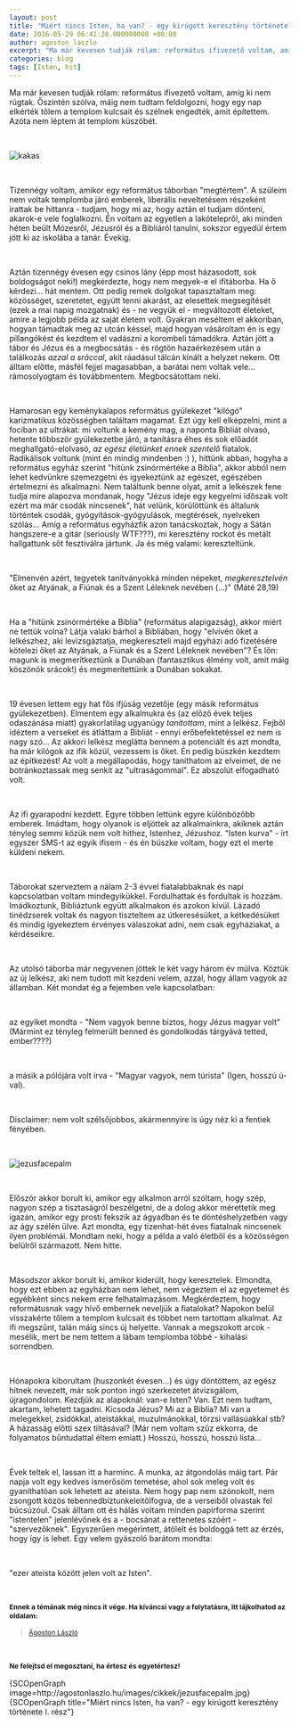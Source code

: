 ```yaml
---
layout: post
title: "Miért nincs Isten, ha van? - egy kirúgott keresztény története, I. rész"
date: 2016-05-29 06:41:20.000000000 +00:00
author: agoston_laszlo
excerpt: "Ma már kevesen tudják rólam: református ifivezető voltam, amíg ki nem rúgtak. Őszintén szólva, máig nem tudtam feldolgozni, hogy egy nap elkérték tőlem a templom kulcsait és szélnek engedték, amit építettem. Azóta nem léptem át templom küszöbét."
categories: blog
tags: [Isten, hit]
---
```


<p>Ma már kevesen tudják rólam: református ifivezető voltam, amíg ki nem rúgtak. Őszintén szólva, máig nem tudtam feldolgozni, hogy egy nap elkérték tőlem a templom kulcsait és szélnek engedték, amit építettem. Azóta nem léptem át templom küszöbét.</p>
<p>&nbsp;</p>
<p><img src="http://agostonlaszlo.hu/images/cikkek/kakas.JPG" alt="kakas" /></p>
<p>&nbsp;</p>
<p>Tizennégy voltam, amikor egy református táborban "megtértem". A szüleim nem voltak templomba járó emberek, liberális neveltetésem részeként irattak be hittanra - tudjam, hogy mi az, hogy aztán el tudjam dönteni, akarok-e vele foglalkozni. Én voltam az egyetlen a lakótelepről, aki minden héten beült Mózesről, Jézusról és a Bibliáról tanulni, sokszor egyedül értem jött ki az iskolába a tanár. Évekig.</p>
<p>&nbsp;</p>
<p>Aztán tizennégy évesen egy csinos lány (épp most házasodott, sok boldogságot neki!) megkérdezte, hogy nem megyek-e el ifitáborba. Ha ő kérdezi... hát mentem. Ott pedig remek dolgokat tapasztaltam meg: közösséget, szeretetet, együtt tenni akarást, az elesettek megsegítését (ezek a mai napig mozgatnak) és - ne vegyük el - megváltozott életeket, amire a legjobb példa az saját életem volt. Gyakran meséltem el akkoriban, hogyan támadtak meg az utcán késsel, majd hogyan vásároltam én is egy pillangókést és kezdtem el vadászni a korombeli támadókra. Aztán jött a tábor és Jézus és a megbocsátás - és rögtön hazaérkezésem után a találkozás <em>azzal a sráccal</em>, akit ráadásul tálcán kínált a helyzet nekem. Ott álltam előtte, másfél fejjel magasabban, a barátai nem voltak vele... rámosolyogtam és továbbmentem. Megbocsátottam neki.</p>
<p>&nbsp;</p>
<p>Hamarosan egy keménykalapos református gyülekezet "kilógó" karizmatikus közösségben találtam magamat. Ezt úgy kell elképzelni, mint a fociban az ultrákat: mi voltunk a kemény mag, a naponta Bibliát olvasó, hetente többször gyülekezetbe járó, a tanításra éhes és sok előadót meghallgató-elolvasó, <em>az egész életünket ennek szentelő</em> fiatalok. Radikálisok voltunk (mint én mindig mindenben :) ), hittünk abban, hogyha a református egyház szerint "hitünk zsinórmértéke a Biblia", akkor abból nem lehet kedvünkre szemezgetni és igyekeztünk az egészet, egészében értelmezni és alkalmazni. Nem találtunk benne olyat, amit a lelkészek fene tudja mire alapozva mondanak, hogy "Jézus ideje egy kegyelmi időszak volt ezért ma már csodák nincsenek", hát velünk, körülöttünk és általunk történtek csodák, gyógyítások-gyógyulások, megtérések, nyelveken szólás... Amíg a református egyházfik azon tanácskoztak, hogy a Sátán hangszere-e a gitár (seriously WTF???), mi keresztény rockot és metált hallgattunk sőt fesztiválra jártunk. Ja és még valami: kereszteltünk.</p>
<p>&nbsp;</p>
<p>"Elmenvén azért, tegyetek tanítványokká minden népeket, <em><span>megkeresztelvén</span></em> õket az Atyának, a Fiúnak és a Szent Léleknek nevében (...)" (Máté 28,19)</p>
<p>&nbsp;</p>
<p>Ha a "hitünk zsinórmértéke a Biblia" (református alapigazság), akkor miért ne tettük volna? Látja valaki bárhol a Bibliában, hogy "elvívén őket a lelkészhez, aki levizsgáztatja, megkereszteli majd egyházi adó fizetésére kötelezi őket az Atyának, a Fiúnak és a Szent Léleknek nevében"? És lőn: magunk is megmerítkeztünk a Dunában (fantasztikus élmény volt, amit máig köszönök srácok!) és megmerítettünk a Dunában sokakat.</p>
<p>&nbsp;</p>
<p>19 évesen lettem egy hat fős ifjúság vezetője (egy másik református gyülekezetben). Elmentem egy alkalmukra és (az előző évek teljes odaszánása miatt) gyakorlatilag ugyanúgy<em> tanítottam</em>, mint a lelkész. Fejből idéztem a verseket és átláttam a Bibliát - ennyi erőbefektetéssel ez nem is nagy szó... Az akkori lelkész meglátta bennem a potenciált és azt mondta, ha már kilógok az ifik közül, vezessem is őket. Én pedig büszkén kezdtem az építkezést! Az volt a megállapodás, hogy taníthatom az elveimet, de ne botránkoztassak meg senkit az "ultraságommal". Ez abszolút elfogadható volt.</p>
<p>&nbsp;</p>
<p>Az ifi gyarapodni kezdett. Egyre többen lettünk egyre különbözőbb emberek. Imádtam, hogy olyanok is eljöttek az alkalmainkra, akiknek aztán tényleg semmi közük nem volt hithez, Istenhez, Jézushoz. "Isten kurva" - írt egyszer SMS-t az egyik ifisem - és én büszke voltam, hogy ezt el merte küldeni nekem.&nbsp;</p>
<p>&nbsp;</p>
<p>Táborokat szerveztem a nálam 2-3 évvel fiatalabbaknak és napi kapcsolatban voltam mindegyikükkel. Fordulhattak és fordultak is hozzám. Imádkoztunk, Bibliáztunk együtt alkalmakon és azokon kívül. Lázadó tinédzserek voltak és nagyon tiszteltem az útkeresésüket, a kétkedésüket és mindig igyekeztem érvényes válaszokat adni, nem csak egyháziakat, a kérdéseikre.</p>
<p>&nbsp;</p>
<p>Az utolsó táborba már negyvenen jöttek le két vagy három év múlva. Köztük az új lelkész, aki nem tudott mit kezdeni velem, azzal, hogy állam vagyok az államban. Két mondat ég a fejemben vele kapcsolatban:</p>
<p>&nbsp;</p>
<p>az egyiket mondta - "Nem vagyok benne biztos, hogy Jézus magyar volt" (Mármint ez tényleg felmerült benned és gondolkodás tárgyává tetted, ember????)</p>
<p>&nbsp;</p>
<p>a másik a pólójára volt írva - "Magyar vagyok, nem túrista" (Igen, hosszú ú-val).</p>
<p>&nbsp;</p>
<p>Disclaimer: nem volt szélsőjobbos, akármennyire is úgy néz ki a fentiek fényében.</p>
<p>&nbsp;</p>
<p><img src="http://agostonlaszlo.hu/images/cikkek/jezusfacepalm.jpg" alt="jezusfacepalm" /></p>
<p>&nbsp;</p>
<p>Először akkor borult ki, amikor egy alkalmon arról szóltam, hogy szép, nagyon szép a tisztaságról beszélgetni, de a dolog akkor mérettetik meg igazán, amikor egy prosti fekszik az ágyadban és te döntéshelyzetben vagy az ágy szélén ülve. Azt mondta, egy tizenhat-hét éves fiatalnak nincsenek ilyen problémái. Mondtam neki, hogy a példa a való életből és a közösségen belülről származott. Nem hitte.</p>
<p>&nbsp;</p>
<p>Másodszor akkor borult ki, amikor kiderült, hogy keresztelek. Elmondta, hogy ezt ebben az egyházban nem lehet, nem végeztem el az egyetemet és egyébként sincs nekem erre felhatalmazásom. Megkérdeztem, hogy reformátusnak vagy hívő embernek neveljük a fiatalokat? Napokon belül visszakérte tőlem a templom kulcsait és többet nem tartottam alkalmat. Az ifi megszűnt, talán máig sincs új helyette. Vannak a megszokott arcok - mesélik, mert be nem tettem a lábam templomba többé - kihalási sorrendben.</p>
<p>&nbsp;</p>
<p>Hónapokra kiborultam (huszonkét&nbsp;évesen...) és úgy döntöttem, az egész hitnek nevezett, már sok ponton ingó szerkezetet átvizsgálom, újragondolom. Kezdjük az alapoknál: van-e Isten? Van. Ezt nem tudtam, akartam, lehetett tagadni. Kicsoda Jézus? Mi az a Biblia? Mi van a melegekkel, zsidókkal, ateistákkal, muzulmánokkal, törzsi vallásúakkal stb? A házasság előtti szex tiltásával? (Már nem voltam szűz ekkorra, de folyamatos bűntudattal éltem emiatt.) Hosszú, hosszú, hosszú lista...&nbsp;</p>
<p>&nbsp;</p>
<p>Évek teltek el, lassan itt a harminc. A munka, az átgondolás máig tart. Pár napja volt egy kedves ismerősöm temetése, ahol sok meleg volt és gyaníthatóan sok lehetett az ateista. Nem hogy pap nem szónokolt, nem zsongott közös tebennedbíztunkeleitőlfogva, de a verseiből olvastak fel búcsúzóul. Csak álltam ott és hálás voltam minden papírforma szerint "istentelen" jelenlévőnek és a - bocsánat a rettenetes szóért - "szervezőknek". Egyszerűen megérintett, átölelt és boldoggá tett az érzés, hogy így is lehet. Egy velem gyászoló barátom mondta:</p>
<p>&nbsp;</p>
<p>"ezer ateista között jelen volt az Isten".</p>
<p>&nbsp;&nbsp;</p>
<p><strong style="font-size: 12.16px; line-height: 15.808px;">Ennek a témának még nincs it vége. Ha kíváncsi vagy a folytatásra, itt lájkolhatod az oldalam:</strong></p>
<div class="fb-page" style="font-size: 12.16px; line-height: 15.808px;" data-href="https://www.facebook.com/agostonlaszloartist" data-width="250" data-height="100" data-small-header="false" data-adapt-container-width="false" data-hide-cover="true" data-show-facepile="false">
<div class="fb-xfbml-parse-ignore">
<blockquote cite="https://www.facebook.com/agostonlaszloartist"><a href="https://www.facebook.com/agostonlaszloartist">Ágoston László</a></blockquote>
</div>
</div>
<p>&nbsp;</p>
<p style="font-size: 12.16px; line-height: 15.808px;"><strong>Ne felejtsd el megosztani, ha értesz és egyetértesz!</strong></p>
<p>{SCOpenGraph image=http://agostonlaszlo.hu/images/cikkek/jezusfacepalm.jpg} {SCOpenGraph title="Miért nincs Isten, ha van? - egy kirúgott keresztény története I. rész"}</p>
